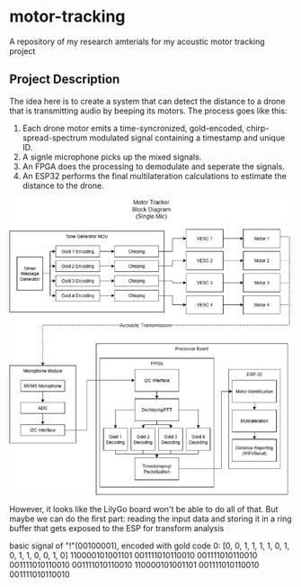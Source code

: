 # motor-tracking
A repository of my research amterials for my acoustic motor tracking project

## Project Description

The idea here is to create a system that can detect the distance to a drone that is transmitting audio by beeping its motors. The process goes like this: 

1. Each drone motor emits a time-syncronized, gold-encoded, chirp-spread-spectrum modulated signal containing a timestamp and unique ID.
2. A signle microphone picks up the mixed signals.
3. An FPGA does the processing to demodulate and seperate the signals.
4. An ESP32 performs the final multilateration calculations to estimate the distance to the drone.

![receiver diagram](https://github.com/dakotawinslow/motor-tracking/blob/main/single-mic.drawio.png?raw=true)

However, it looks like the LilyGo board won't be able to do all of that. But maybe we can do the first part: reading the input data and storing it in a ring buffer that gets exposed to the ESP for transform analysis

basic signal of "!"(00100001), encoded with gold code 0: [0, 0, 1, 1, 1, 1, 0, 1, 0, 1, 1, 0, 0, 1, 0]
110000101001101 001111010110010 001111010110010 001111010110010 001111010110010 110000101001101 001111010110010 001111010110010